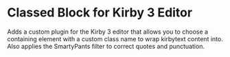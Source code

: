 # Classed Block for Kirby 3 Editor

Adds a custom plugin for the Kirby 3 editor that allows you to choose a containing element with a custom class name to wrap kirbytext content into. Also applies the SmartyPants filter to correct quotes and punctuation.